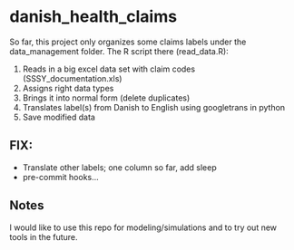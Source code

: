 # danish_health_claims

So far, this project only organizes some claims labels under the data_management folder. The R script there (read_data.R): 
1. Reads in a big excel data set with claim codes (SSSY_documentation.xls)
2. Assigns right data types 
3. Brings it into normal form (delete duplicates) 
4. Translates label(s) from Danish to English using googletrans in python
5. Save modified data

## FIX:
- Translate other labels; one column so far, add sleep
- pre-commit hooks...

## Notes
I would like to use this repo for modeling/simulations and to try out new tools in the future.
